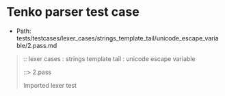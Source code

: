 # Tenko parser test case

- Path: tests/testcases/lexer_cases/strings_template_tail/unicode_escape_variable/2.pass.md

> :: lexer cases : strings template tail : unicode escape variable
>
> ::> 2.pass
>
> Imported lexer test
>
> <template tail> length checks

## PASS

## Input

`````js
`${"-->"}\u{1}`
;
`${"-->"}\u{12}`
;
`${"-->"}\u{123}`
;
`${"-->"}\u{1234}`
;
`${"-->"}\u{12345}`
;
`${"-->"}\u{103456}`
`````

## Output

_Note: the whole output block is auto-generated. Manual changes will be overwritten!_

Below follow outputs in five parsing modes: sloppy, sloppy+annexb, strict script, module, module+annexb.

Note that the output parts are auto-generated by the test runner to reflect actual result.

### Sloppy mode

Parsed with script goal and as if the code did not start with strict mode header.

`````
ast: {
  type: 'Program',
  loc:{start:{line:1,column:0},end:{line:11,column:20},source:''},
  body: [
    {
      type: 'ExpressionStatement',
      loc:{start:{line:1,column:0},end:{line:2,column:1},source:''},
      expression: {
        type: 'TemplateLiteral',
        loc:{start:{line:1,column:0},end:{line:1,column:15},source:''},
        expressions: [
          {
            type: 'Literal',
            loc:{start:{line:1,column:3},end:{line:1,column:8},source:''},
            value: '-->',
            raw: '"-->"'
          }
        ],
        quasis: [
          {
            type: 'TemplateElement',
            loc:{start:{line:1,column:1},end:{line:1,column:1},source:''},
            tail: false,
            value: { raw: '', cooked: '' }
          },
          {
            type: 'TemplateElement',
            loc:{start:{line:1,column:9},end:{line:1,column:14},source:''},
            tail: true,
            value: { raw: '\\u{1}', cooked: '\x01' }
          }
        ]
      }
    },
    {
      type: 'ExpressionStatement',
      loc:{start:{line:3,column:0},end:{line:4,column:1},source:''},
      expression: {
        type: 'TemplateLiteral',
        loc:{start:{line:3,column:0},end:{line:3,column:16},source:''},
        expressions: [
          {
            type: 'Literal',
            loc:{start:{line:3,column:3},end:{line:3,column:8},source:''},
            value: '-->',
            raw: '"-->"'
          }
        ],
        quasis: [
          {
            type: 'TemplateElement',
            loc:{start:{line:3,column:1},end:{line:3,column:1},source:''},
            tail: false,
            value: { raw: '', cooked: '' }
          },
          {
            type: 'TemplateElement',
            loc:{start:{line:3,column:9},end:{line:3,column:15},source:''},
            tail: true,
            value: { raw: '\\u{12}', cooked: '\x12' }
          }
        ]
      }
    },
    {
      type: 'ExpressionStatement',
      loc:{start:{line:5,column:0},end:{line:6,column:1},source:''},
      expression: {
        type: 'TemplateLiteral',
        loc:{start:{line:5,column:0},end:{line:5,column:17},source:''},
        expressions: [
          {
            type: 'Literal',
            loc:{start:{line:5,column:3},end:{line:5,column:8},source:''},
            value: '-->',
            raw: '"-->"'
          }
        ],
        quasis: [
          {
            type: 'TemplateElement',
            loc:{start:{line:5,column:1},end:{line:5,column:1},source:''},
            tail: false,
            value: { raw: '', cooked: '' }
          },
          {
            type: 'TemplateElement',
            loc:{start:{line:5,column:9},end:{line:5,column:16},source:''},
            tail: true,
            value: { raw: '\\u{123}', cooked: '@{x123}@' }
          }
        ]
      }
    },
    {
      type: 'ExpressionStatement',
      loc:{start:{line:7,column:0},end:{line:8,column:1},source:''},
      expression: {
        type: 'TemplateLiteral',
        loc:{start:{line:7,column:0},end:{line:7,column:18},source:''},
        expressions: [
          {
            type: 'Literal',
            loc:{start:{line:7,column:3},end:{line:7,column:8},source:''},
            value: '-->',
            raw: '"-->"'
          }
        ],
        quasis: [
          {
            type: 'TemplateElement',
            loc:{start:{line:7,column:1},end:{line:7,column:1},source:''},
            tail: false,
            value: { raw: '', cooked: '' }
          },
          {
            type: 'TemplateElement',
            loc:{start:{line:7,column:9},end:{line:7,column:17},source:''},
            tail: true,
            value: { raw: '\\u{1234}', cooked: '@{x1234}@' }
          }
        ]
      }
    },
    {
      type: 'ExpressionStatement',
      loc:{start:{line:9,column:0},end:{line:10,column:1},source:''},
      expression: {
        type: 'TemplateLiteral',
        loc:{start:{line:9,column:0},end:{line:9,column:19},source:''},
        expressions: [
          {
            type: 'Literal',
            loc:{start:{line:9,column:3},end:{line:9,column:8},source:''},
            value: '-->',
            raw: '"-->"'
          }
        ],
        quasis: [
          {
            type: 'TemplateElement',
            loc:{start:{line:9,column:1},end:{line:9,column:1},source:''},
            tail: false,
            value: { raw: '', cooked: '' }
          },
          {
            type: 'TemplateElement',
            loc:{start:{line:9,column:9},end:{line:9,column:18},source:''},
            tail: true,
            value: { raw: '\\u{12345}', cooked: '@{x12345}@' }
          }
        ]
      }
    },
    {
      type: 'ExpressionStatement',
      loc:{start:{line:11,column:0},end:{line:11,column:20},source:''},
      expression: {
        type: 'TemplateLiteral',
        loc:{start:{line:11,column:0},end:{line:11,column:20},source:''},
        expressions: [
          {
            type: 'Literal',
            loc:{start:{line:11,column:3},end:{line:11,column:8},source:''},
            value: '-->',
            raw: '"-->"'
          }
        ],
        quasis: [
          {
            type: 'TemplateElement',
            loc:{start:{line:11,column:1},end:{line:11,column:1},source:''},
            tail: false,
            value: { raw: '', cooked: '' }
          },
          {
            type: 'TemplateElement',
            loc:{start:{line:11,column:9},end:{line:11,column:19},source:''},
            tail: true,
            value: { raw: '\\u{103456}', cooked: '@{x103456}@' }
          }
        ]
      }
    }
  ]
}

tokens (25x):
       TICK_HEAD STRING_DOUBLE TICK_TAIL PUNC_SEMI TICK_HEAD
       STRING_DOUBLE TICK_TAIL PUNC_SEMI TICK_HEAD STRING_DOUBLE
       TICK_TAIL PUNC_SEMI TICK_HEAD STRING_DOUBLE TICK_TAIL PUNC_SEMI
       TICK_HEAD STRING_DOUBLE TICK_TAIL PUNC_SEMI TICK_HEAD
       STRING_DOUBLE TICK_TAIL ASI
`````

### Strict mode

Parsed with script goal but as if it was starting with `"use strict"` at the top.

_Output same as sloppy mode._

### Module goal

Parsed with the module goal.

_Output same as sloppy mode._

### Sloppy mode with AnnexB

Parsed with script goal with AnnexB rules enabled and as if the code did not start with strict mode header.

_Output same as sloppy mode._

### Module goal with AnnexB

Parsed with the module goal with AnnexB rules enabled.

_Output same as sloppy mode._

## AST Printer

Printer output different from input [sloppy][annexb:no]:

````js
`${"-->"}\u{1}`;
`${"-->"}\u{12}`;
`${"-->"}\u{123}`;
`${"-->"}\u{1234}`;
`${"-->"}\u{12345}`;
`${"-->"}\u{103456}`;
````

Produces same AST
